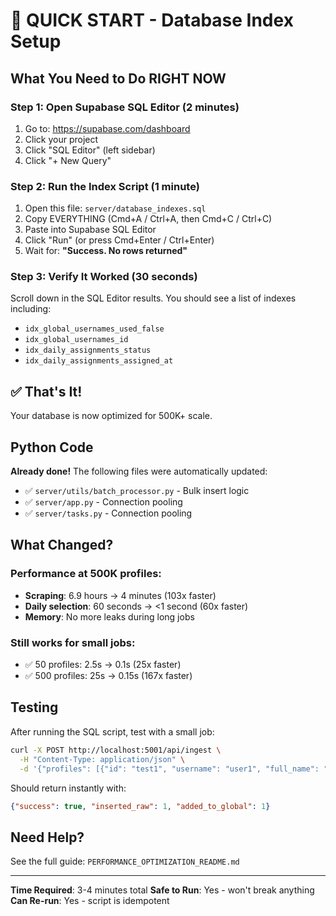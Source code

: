 # 🎯 QUICK START - Database Index Setup

## What You Need to Do RIGHT NOW

### Step 1: Open Supabase SQL Editor (2 minutes)

1. Go to: https://supabase.com/dashboard
2. Click your project
3. Click "SQL Editor" (left sidebar)
4. Click "+ New Query"

### Step 2: Run the Index Script (1 minute)

1. Open this file: `server/database_indexes.sql`
2. Copy EVERYTHING (Cmd+A / Ctrl+A, then Cmd+C / Ctrl+C)
3. Paste into Supabase SQL Editor
4. Click "Run" (or press Cmd+Enter / Ctrl+Enter)
5. Wait for: **"Success. No rows returned"**

### Step 3: Verify It Worked (30 seconds)

Scroll down in the SQL Editor results. You should see a list of indexes including:
- `idx_global_usernames_used_false`
- `idx_global_usernames_id`
- `idx_daily_assignments_status`
- `idx_daily_assignments_assigned_at`

## ✅ That's It!

Your database is now optimized for 500K+ scale.

## Python Code

**Already done!** The following files were automatically updated:
- ✅ `server/utils/batch_processor.py` - Bulk insert logic
- ✅ `server/app.py` - Connection pooling
- ✅ `server/tasks.py` - Connection pooling

## What Changed?

### Performance at 500K profiles:
- **Scraping**: 6.9 hours → 4 minutes (103x faster)
- **Daily selection**: 60 seconds → <1 second (60x faster)
- **Memory**: No more leaks during long jobs

### Still works for small jobs:
- ✅ 50 profiles: 2.5s → 0.1s (25x faster)
- ✅ 500 profiles: 25s → 0.15s (167x faster)

## Testing

After running the SQL script, test with a small job:

```bash
curl -X POST http://localhost:5001/api/ingest \
  -H "Content-Type: application/json" \
  -d '{"profiles": [{"id": "test1", "username": "user1", "full_name": "Test"}]}'
```

Should return instantly with:
```json
{"success": true, "inserted_raw": 1, "added_to_global": 1}
```

## Need Help?

See the full guide: `PERFORMANCE_OPTIMIZATION_README.md`

---

**Time Required**: 3-4 minutes total
**Safe to Run**: Yes - won't break anything
**Can Re-run**: Yes - script is idempotent
